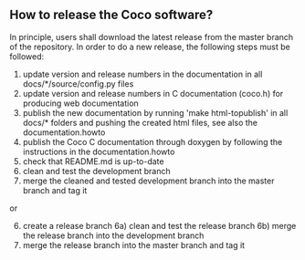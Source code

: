 How to release the Coco software?
---------------------------------

In principle, users shall download the latest release from the master branch of the repository. In order to do a new release, the following steps must be followed:

1) update version and release numbers in the documentation in all docs/*/source/config.py files
2) update version and release numbers in C documentation (coco.h) for producing web documentation 
3) publish the new documentation by running 'make html-topublish' in all docs/* folders and pushing the created html files, see also the documentation.howto
4) publish the Coco C documentation through doxygen by following the instructions in the documentation.howto
5) check that README.md is up-to-date
6) clean and test the development branch
7) merge the cleaned and tested development branch into the master branch and tag it

or

6) create a release branch
6a) clean and test the release branch
6b) merge the release branch into the development branch
7) merge the release branch into the master branch and tag it
